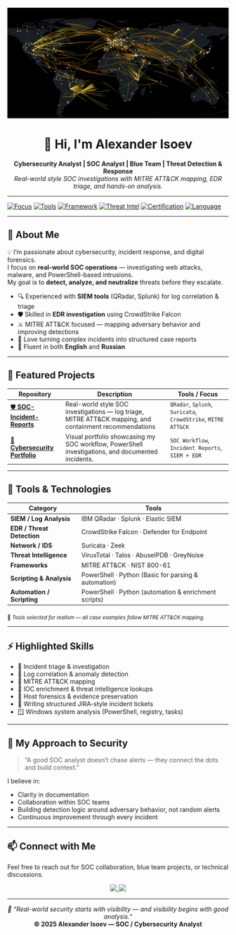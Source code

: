 <!-- 👨‍💻 Alexander Isoev | SOC / Cybersecurity Analyst -->
<p align="center">
  <img src="https://github.com/PurePootato/SOC-Incident-Reports/blob/main/real_time_hacker_attack_map.gif" width="700" alt="Real-time global cyber attack visualization">
</p>



<h1 align="center">👋 Hi, I'm Alexander Isoev</h1>

<p align="center">
  <b>Cybersecurity Analyst | SOC Analyst | Blue Team | Threat Detection & Response</b><br>
  <i>Real-world style SOC investigations with MITRE ATT&CK mapping, EDR triage, and hands-on analysis.</i>
</p>

---

<p align="center">

[![Focus](https://img.shields.io/badge/Focus-SOC%20%7C%20SIEM%20%7C%20EDR-critical)](#)
[![Tools](https://img.shields.io/badge/Tools-QRadar%20%7C%20Splunk%20%7C%20CrowdStrike-blueviolet)](#)
[![Framework](https://img.shields.io/badge/Framework-MITRE%20ATT%26CK%20%7C%20NIST%20800--61-red)](#)
[![Threat Intel](https://img.shields.io/badge/Threat_Intel-VirusTotal%20%7C%20AbuseIPDB%20%7C%20Talos-informational)](#)
[![Certification](https://img.shields.io/badge/Certification-CompTIA%20Security%2B-success)](#)
[![Language](https://img.shields.io/badge/Language-English%20%26%20Russian-darkblue)](#)

</p>



---

## 🧠 About Me

💡 I’m passionate about cybersecurity, incident response, and digital forensics.  
I focus on **real-world SOC operations** — investigating web attacks, malware, and PowerShell-based intrusions.  
My goal is to **detect, analyze, and neutralize** threats before they escalate.

- 🔍 Experienced with **SIEM tools** (QRadar, Splunk) for log correlation & triage  
- 🛡️ Skilled in **EDR investigation** using CrowdStrike Falcon  
- ⚔️ MITRE ATT&CK focused — mapping adversary behavior and improving detections  
- 🧩 Love turning complex incidents into structured case reports  
- 💬 Fluent in both **English** and **Russian**

---

## 🧩 Featured Projects

| Repository | Description | Tools / Focus |
|-------------|--------------|----------------|
| [🛡️ **SOC-Incident-Reports**](https://github.com/PurePootato/SOC-Incident-Reports) | Real-world style SOC investigations — log triage, MITRE ATT&CK mapping, and containment recommendations | `QRadar`, `Splunk`, `Suricata`, `CrowdStrike`, `MITRE ATT&CK` |
| [📁 **Cybersecurity Portfolio**](https://github.com/PurePootato/portfolioAlexanderIsoev/blob/main/SOC_Portfolio_Alexander__Isoev.pdf) | Visual portfolio showcasing my SOC workflow, PowerShell investigations, and documented incidents. | `SOC Workflow`, `Incident Reports`, `SIEM + EDR` |

---

## 🧰 Tools & Technologies

| Category | Tools |
|-----------|-------|
| **SIEM / Log Analysis** | IBM QRadar · Splunk · Elastic SIEM |
| **EDR / Threat Detection** | CrowdStrike Falcon · Defender for Endpoint |
| **Network / IDS** | Suricata · Zeek |
| **Threat Intelligence** | VirusTotal · Talos · AbuseIPDB · GreyNoise |
| **Frameworks** | MITRE ATT&CK · NIST 800-61 |
| **Scripting & Analysis** | PowerShell · Python (Basic for parsing & automation) |
| **Automation / Scripting** | PowerShell · Python (automation & enrichment scripts) |

<sub>🧠 *Tools selected for realism — all case examples follow MITRE ATT&CK mapping.*</sub>

---

## ⚡ Highlighted Skills

- 🔎 Incident triage & investigation  
- 🧬 Log correlation & anomaly detection  
- 🧠 MITRE ATT&CK mapping  
- 🧰 IOC enrichment & threat intelligence lookups  
- 🧹 Host forensics & evidence preservation  
- 🧱 Writing structured JIRA-style incident tickets  
- 🪟 Windows system analysis (PowerShell, registry, tasks)

---

## 🧭 My Approach to Security

> “A good SOC analyst doesn’t chase alerts — they connect the dots and build context.”  

I believe in:
- Clarity in documentation  
- Collaboration within SOC teams  
- Building detection logic around adversary behavior, not random alerts  
- Continuous improvement through every incident

---

## 📫 Connect with Me
Feel free to reach out for SOC collaboration, blue team projects, or technical discussions.
<p align="center">
  <a href="https://linkedin.com/in/alexanderisoev" target="_blank" rel="noopener">
    <img src="https://img.shields.io/badge/LinkedIn-Alexander%20Isoev-blue?style=flat-square&logo=linkedin&logoColor=white" />
  </a>
  <a href="https://mail.google.com/mail/?view=cm&fs=1&to=alexanderisoevf@gmail.com&su=Hello%20Alexander&body=Hi%20Alexander%2C" target="_blank" rel="noopener">
    <img src="https://img.shields.io/badge/Email-alexanderisoevf%40gmail.com-red?style=flat-square&logo=gmail&logoColor=white" />
  </a>
</p>

---

<p align="center">
  <i>📘 “Real-world security starts with visibility — and visibility begins with good analysis.”</i><br>
  <b>© 2025 Alexander Isoev — SOC / Cybersecurity Analyst</b>
</p>
